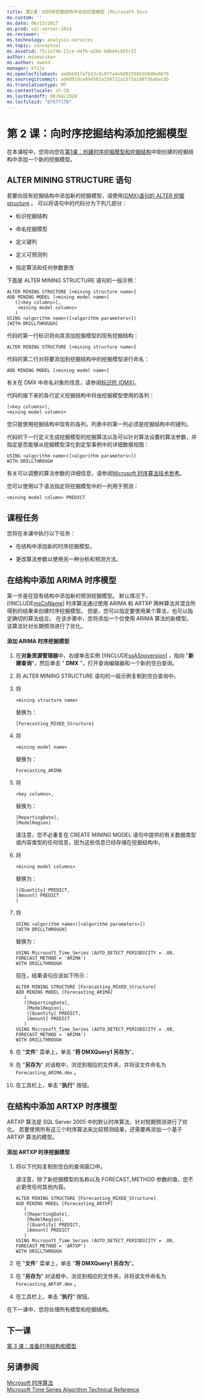 ```yaml
---
title: 第2课：向时序挖掘结构中添加挖掘模型 |Microsoft Docs
ms.custom: ''
ms.date: 06/13/2017
ms.prod: sql-server-2014
ms.reviewer: ''
ms.technology: analysis-services
ms.topic: conceptual
ms.assetid: 75c2a74b-21ce-44fb-a26b-68be4c685c12
author: minewiskan
ms.author: owend
manager: kfile
ms.openlocfilehash: ae0bb91fafb53c0c077a4e0d82558b550d0e6070
ms.sourcegitcommit: ad4d92dce894592a259721a1571b1d8736abacdb
ms.translationtype: MT
ms.contentlocale: zh-CN
ms.lasthandoff: 08/04/2020
ms.locfileid: "87577170"
---
```

# <a name="lesson-2-adding-mining-models-to-the-time-series-mining-structure"></a>第 2 课：向时序挖掘结构添加挖掘模型
  在本课程中，您将向您在[第1课：创建时序挖掘模型和挖掘结构](../../2014/tutorials/lesson-1-creating-a-time-series-mining-model-and-mining-structure.md)中刚创建的挖掘结构中添加一个新的挖掘模型。  
  
## <a name="alter-mining-structure-statement"></a>ALTER MINING STRUCTURE 语句  
 若要向现有挖掘结构中添加新的挖掘模型，请使用[&#40;DMX&#41;语句的 ALTER 挖掘 structure](/sql/dmx/alter-mining-structure-dmx?view=sql-server-2016) 。 可以将语句中的代码分为下列几部分：  
  
-   标识挖掘结构  
  
-   命名挖掘模型  
  
-   定义键列  
  
-   定义可预测列  
  
-   指定算法和任何参数更改  
  
 下面是 ALTER MINING STRUCTURE 语句的一般示例：  
  
```  
ALTER MINING STRUCTURE [<mining structure name>]  
ADD MINING MODEL [<mining model name>]  
   ([<key columns>],  
    <mining model columns>  
   )  
USING <algorithm name>([<algorithm parameters>])  
[WITH DRILLTHROUGH]  
```  
  
 代码的第一行标识将向其添加挖掘模型的现有挖掘结构：  
  
```  
ALTER MINING STRUCTURE [<mining structure name>]  
```  
  
 代码的第二行对将要添加到挖掘结构中的挖掘模型进行命名：  
  
```  
ADD MINING MODEL [<mining model name>]  
```  
  
 有关在 DMX 中命名对象的信息，请参阅[标识符 &#40;DMX&#41;](/sql/dmx/identifiers-dmx)。  
  
 代码的接下来的各行定义挖掘结构中将由挖掘模型使用的各列：  
  
```  
[<key columns>],  
<mining model columns>  
```  
  
 您只能使用挖掘结构中现有的各列，列表中的第一列必须是挖掘结构中的键列。  
  
 代码的下一行定义生成挖掘模型的挖掘算法以及可以针对算法设置的算法参数，并指定是否能够从挖掘模型深化到定型事例中的详细数据视图：  
  
```  
USING <algorithm name>([<algorithm parameters>])  
WITH DRILLTHROUGH  
```  
  
 有关可以调整的算法参数的详细信息，请参阅[Microsoft 时序算法技术参考](../../2014/analysis-services/data-mining/microsoft-time-series-algorithm-technical-reference.md)。  
  
 您可以使用以下语法指定将挖掘模型中的一列用于预测：  
  
```  
<mining model column> PREDICT  
```  
  
## <a name="lesson-tasks"></a>课程任务  
 您将在本课中执行以下任务：  
  
-   在结构中添加新的时序挖掘模型。  
  
-   更改算法参数以使用另一种分析和预测方法。  
  
## <a name="adding-an-arima-time-series-model-to-the-structure"></a>在结构中添加 ARIMA 时序模型  
 第一步是在现有结构中添加新的预测挖掘模型。 默认情况下，[!INCLUDE[msCoName](../includes/msconame-md.md)] 时序算法通过使用 ARIMA 和 ARTXP 两种算法并混合所得到的结果来创建时序挖掘模型。 但是，您可以指定要使用某个算法，也可以指定确切的算法组合。 在该步骤中，您将添加一个仅使用 ARIMA 算法的新模型。 该算法针对长期预测进行了优化。  
  
#### <a name="to-add-an-arima-time-series-mining-model"></a>添加 ARIMA 时序挖掘模型  
  
1.  在**对象资源管理器**中，右键单击实例 [!INCLUDE[ssASnoversion](../includes/ssasnoversion-md.md)] ，指向 "**新建查询**"，然后单击 " **DMX** "，打开查询编辑器和一个新的空白查询。  
  
2.  将 ALTER MINING STRUCTURE 语句的一般示例复制到空白查询中。  
  
3.  将  
  
    ```  
    <mining structure name>   
    ```  
  
     替换为：  
  
    ```  
    [Forecasting_MIXED_Structure]  
    ```  
  
4.  将  
  
    ```  
    <mining model name>   
    ```  
  
     替换为：  
  
    ```  
    Forecasting_ARIMA  
    ```  
  
5.  将  
  
    ```  
    <key columns>,  
    ```  
  
     替换为：  
  
    ```  
    [ReportingDate],  
    [ModelRegion]  
    ```  
  
     请注意，您不必重复在 CREATE MINING MODEL 语句中提供的有关数据类型或内容类型的任何信息，因为这些信息已经存储在挖掘结构中。  
  
6.  将  
  
    ```  
    <mining model columns>  
    ```  
  
     替换为：  
  
    ```  
    ([Quantity] PREDICT,  
    [Amount] PREDICT  
    )  
    ```  
  
7.  将  
  
    ```  
    USING <algorithm name>([<algorithm parameters>])   
    [WITH DRILLTHROUGH]  
    ```  
  
     替换为：  
  
    ```  
    USING Microsoft_Time_Series (AUTO_DETECT_PERIODICITY = .08, FORECAST_METHOD = 'ARIMA')  
    WITH DRILLTHROUGH  
    ```  
  
     现在，结果语句应该如下所示：  
  
    ```  
    ALTER MINING STRUCTURE [Forecasting_MIXED_Structure]  
    ADD MINING MODEL [Forecasting_ARIMA]  
       (  
       ([ReportingDate],  
        [ModelRegion],  
        ([Quantity] PREDICT,  
        [Amount] PREDICT  
       )   
    USING Microsoft_Time_Series (AUTO_DETECT_PERIODICITY = .08, FORECAST_METHOD = 'ARIMA')  
    WITH DRILLTHROUGH  
    ```  
  
8.  在 "**文件**" 菜单上，单击 "**将 DMXQuery1 另存为**"。  
  
9. 在 "**另存为**" 对话框中，浏览到相应的文件夹，并将该文件命名为 `Forecasting_ARIMA.dmx` 。  
  
10. 在工具栏上，单击 "**执行**" 按钮。  
  
## <a name="adding-an-artxp-time-series-model-to-the-structure"></a>在结构中添加 ARTXP 时序模型  
 ARTXP 算法是 SQL Server 2005 中的默认时序算法，针对短期预测进行了优化。 若要使用所有这三个时序算法来比较预测结果，还需要再添加一个基于 ARTXP 算法的模型。  
  
#### <a name="to-add-an-artxp-time-series-mining-model"></a>添加 ARTXP 时序挖掘模型  
  
1.  将以下代码复制到空白的查询窗口中。  
  
     请注意，除了新挖掘模型的名称以及 FORECAST_METHOD 参数的值，您不必更改任何其他内容。  
  
    ```  
    ALTER MINING STRUCTURE [Forecasting_MIXED_Structure]  
    ADD MINING MODEL [Forecasting_ARTXP]  
       (  
       ([ReportingDate],  
        [ModelRegion],  
        ([Quantity] PREDICT,  
        [Amount] PREDICT  
       )   
    USING Microsoft_Time_Series (AUTO_DETECT_PERIODICITY = .08, FORECAST_METHOD = 'ARTXP')  
    WITH DRILLTHROUGH  
    ```  
  
2.  在 "**文件**" 菜单上，单击 "**将 DMXQuery1 另存为**"。  
  
3.  在 "**另存为**" 对话框中，浏览到相应的文件夹，并将该文件命名为 `Forecasting_ARTXP.dmx` 。  
  
4.  在工具栏上，单击 "**执行**" 按钮。  
  
 在下一课中，您将处理所有模型和挖掘结构。  
  
## <a name="next-lesson"></a>下一课  
 [第 3 课：准备时序结构和模型](../../2014/tutorials/lesson-3-processing-the-time-series-structure-and-models.md)  
  
## <a name="see-also"></a>另请参阅  
 [Microsoft 时序算法](../../2014/analysis-services/data-mining/microsoft-time-series-algorithm.md)   
 [Microsoft Time Series Algorithm Technical Reference](../../2014/analysis-services/data-mining/microsoft-time-series-algorithm-technical-reference.md)  
  
  
